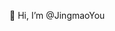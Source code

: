 👋 Hi, I’m @JingmaoYou


<!---
JingmaoYou/JingmaoYou is a ✨ special ✨ repository because its `README.md` (this file) appears on your GitHub profile.
You can click the Preview link to take a look at your changes.
--->
